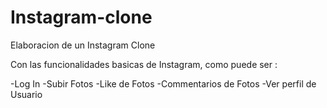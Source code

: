 # Instagram-clone


Elaboracion de un Instagram Clone

Con las funcionalidades basicas de Instagram, como puede ser :

-Log In 
-Subir Fotos
-Like de Fotos
-Commentarios de Fotos
-Ver perfil de Usuario
